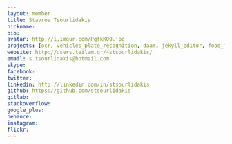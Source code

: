 ```yaml
---
layout: member
title: Stavros Tsourlidakis
nickname:
bio:
avatar: http://i.imgur.com/PgfkK0O.jpg
projects: [ocr, vehicles_plate_recognition, daam, jekyll_editor, food_for_charity, eco_driving_analysis, is_this_licensed]
website: http://users.teilam.gr/~stsourlidakis/
email: s.tsourlidakis@hotmail.com
skype:
facebook:
twitter:
linkedin: http://linkedin.com/in/stsourlidakis
github: https://github.com/stsourlidakis
gitlab:
stackoverflow:
google_plus:
behance:
instagram:
flickr:
---
```

